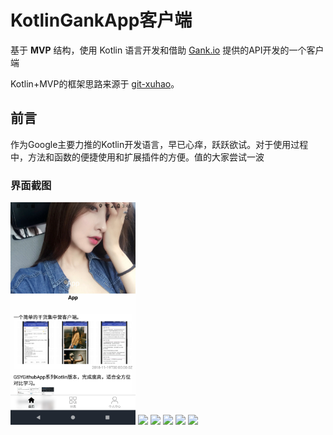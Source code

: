 # KotlinGankApp客户端

基于 **MVP** 结构，使用 Kotlin 语言开发和借助  [Gank.io](https://gank.io/)   提供的API开发的一个客户端

Kotlin+MVP的框架思路来源于  [git-xuhao](https://github.com/git-xuhao/KotlinMvp)。

## 前言

作为Google主要力推的Kotlin开发语言，早已心痒，跃跃欲试。对于使用过程中，方法和函数的便捷使用和扩展插件的方便。值的大家尝试一波


### 界面截图


<img src="https://github.com/JayGengi/KotlinGankApp/blob/master/show/home.png" width=200>
<img src="https://github.com/JayGengi/KotlinGankApp/tree/master/show/type.png" width=200>
<img src="https://github.com/JayGengi/KotlinGankApp/tree/master/show/gank_type.png" width=200>

<img src="https://github.com/JayGengi/KotlinGankApp/tree/master/show/img.png" width=200>
<img src="https://github.com/JayGengi/KotlinGankApp/tree/master/show/mine.png" width=200>
<img src="https://github.com/JayGengi/KotlinGankApp/tree/master/show/gankapp.gif" width=200>
